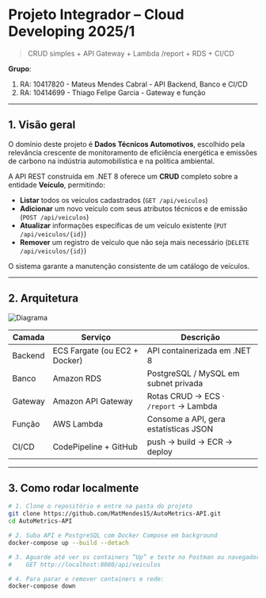 # Projeto Integrador – Cloud Developing 2025/1

> CRUD simples + API Gateway + Lambda /report + RDS + CI/CD

**Grupo**:
1. RA: 10417820 - Mateus Mendes Cabral - API Backend, Banco e CI/CD
1. RA: 10414699 - Thiago Felipe Garcia - Gateway e função

---

## 1. Visão geral

O domínio deste projeto é **Dados Técnicos Automotivos**, escolhido pela relevância crescente de monitoramento de eficiência energética e emissões de carbono na indústria automobilística e na política ambiental. 

A API REST construída em .NET 8 oferece um **CRUD** completo sobre a entidade **Veículo**, permitindo:

- **Listar** todos os veículos cadastrados (`GET /api/veiculos`)  
- **Adicionar** um novo veículo com seus atributos técnicos e de emissão (`POST /api/veiculos`)  
- **Atualizar** informações específicas de um veículo existente (`PUT /api/veiculos/{id}`)  
- **Remover** um registro de veículo que não seja mais necessário (`DELETE /api/veiculos/{id}`)  

O sistema garante a manutenção consistente de um catálogo de veículos.

---

## 2. Arquitetura

![Diagrama](docs/arquitetura.png)

| Camada | Serviço | Descrição |
|--------|---------|-----------|
| Backend | ECS Fargate (ou EC2 + Docker) | API containerizada em .NET 8 |
| Banco   | Amazon RDS              | PostgreSQL / MySQL em subnet privada |
| Gateway | Amazon API Gateway      | Rotas CRUD → ECS · `/report` → Lambda |
| Função  | AWS Lambda              | Consome a API, gera estatísticas JSON |
| CI/CD   | CodePipeline + GitHub   | push → build → ECR → deploy |

---

## 3. Como rodar localmente

```bash
# 1. Clone o repositório e entre na pasta do projeto
git clone https://github.com/MatMendes15/AutoMetrics-API.git
cd AutoMetrics-API

# 2. Suba API e PostgreSQL com Docker Compose em background
docker-compose up --build --detach

# 3. Aguarde até ver os containers “Up” e teste no Postman ou navegador:
#    GET http://localhost:8080/api/veiculos

# 4. Para parar e remover containers e rede:
docker-compose down
